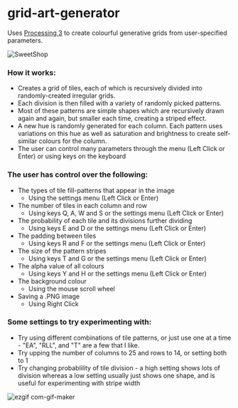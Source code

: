 # grid-art-generator
Uses [Processing 3](URL "https://processing.org/") to create colourful generative grids from user-specified parameters.

![SweetShop](https://user-images.githubusercontent.com/85010533/165533827-0c700248-e0e5-424a-ba03-0e7e3f15452a.PNG)
 
### How it works:
- Creates a grid of tiles, each of which is recursively divided into randomly-created irregular grids.
- Each division is then filled with a variety of randomly picked patterns.
- Most of these patterns are simple shapes which are recursively drawn again and again, but smaller each time, creating a striped effect.
- A new hue is randomly generated for each column. Each pattern uses variations on this hue as well as saturation and brightness to create self-similar colours for the column.
- The user can control many parameters through the menu (Left Click or Enter) or using keys on the keyboard

### The user has control over the following:
- The types of tile fill-patterns that appear in the image
    - Using the settings menu (Left Click or Enter)
- The number of tiles in each column and row
    - Using keys Q, A, W and S or the settings menu (Left Click or Enter)
- The probability of each tile and its divisions further dividing
    - Using keys E and D or the settings menu (Left Click or Enter)
- The padding between tiles
    - Using keys R and F or the settings menu (Left Click or Enter)
- The size of the pattern stripes
    - Using keys T and G or the settings menu (Left Click or Enter)
- The alpha value of all colours
    - Using keys Y and H or the settings menu (Left Click or Enter)
- The background colour
    - Using the mouse scroll wheel
- Saving a .PNG image
    - Using Right Click

### Some settings to try experimenting with:
- Try using different combinations of tile patterns, or just use one at a time - "EA", "RLL", and "T" are a few that I like.
- Try upping the number of columns to 25 and rows to 14, or setting both to 1
- Try changing probablility of tile division - a high setting shows lots of division whereas a low setting usually just shows one shape, and is useful for experimenting with stripe width

![ezgif com-gif-maker](https://user-images.githubusercontent.com/85010533/165538585-1c6efeeb-b48f-41f4-8cad-0cc73fe80287.gif)
